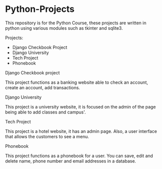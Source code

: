 # Python-Projects
 This repository is for the Python Course, these projects are written in python using various modules such as tkinter and sqlite3.

 Projects:
 * Django Checkbook Project
 * Django University
 * Tech Project
 * Phonebook

 Django Checkbook project

 This project functions as a banking website able to check an account, create an account, add transactions.

 Django University

This project is a university website, it is focused on the admin of the page being able to add classes and campus'.

Tech Project

This project is a hotel website, it has an admin page. Also, a user interface that allows the customers to see a menu.

Phonebook

This project functions as a phonebook for a user. You can save, edit and delete name, phone number and email addresses in a database.
